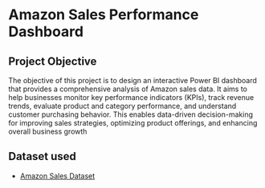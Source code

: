 # Amazon Sales Performance Dashboard

## Project Objective

The objective of this project is to design an interactive Power BI dashboard that provides a comprehensive analysis of Amazon sales data. It aims to help businesses monitor key performance indicators (KPIs), track revenue trends, evaluate product and category performance, and understand customer purchasing behavior. This enables data-driven decision-making for improving sales strategies, optimizing product offerings, and enhancing overall business growth

## Dataset used
- <a href="https://github.com/kasifzafar/Amazon-Data-Analysis-Dashboard/blob/main/amazon_sales_data%202025.csv">Amazon Sales Dataset</a>
